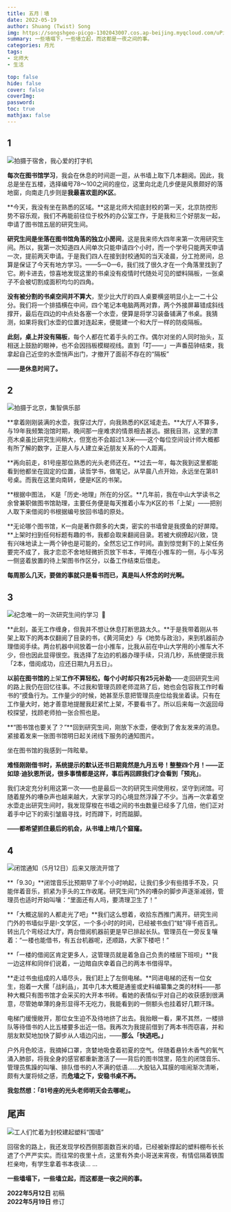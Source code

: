 ```yaml
---
title: 五月｜墙
date: 2022-05-19
author: Shuang (Twist) Song
img: https://songshgeo-picgo-1302043007.cos.ap-beijing.myqcloud.com/uPic/YBu1UK.png
summary: 一些墙塌下，一些墙立起，而这都是一夜之间的事。
categories: 月光
tags:
- 北师大
- 生活

top: false
hide: false
cover: false
coverImg:
password:
toc: true
mathjax: false
---
```


## **1**

![拍摄于宿舍，我心爱的打字机](https://songshgeo-picgo-1302043007.cos.ap-beijing.myqcloud.com/uPic/xctYUu.png)

**每次在图书馆学习**，我会在休息的时间逛一逛，从书墙上取下几本翻阅。因此，我总是坐在五楼，选择编号78～100之间的座位，这里向北走几步便是风景颇好的落地窗，向南走几步则是**我最喜欢逛的K区**。

**今天，我没有坐在熟悉的区域。**这是北师大彻底封校的第一天，北京防控形势不容乐观，我们不再能前往位于校外的办公室工作，于是我和三个好朋友一起，申请了图书馆五层的研究生间。

**研究生间是坐落在图书馆角落的独立小房间**，这是我来师大四年来第一次用研究生间。所以，我第一次知道四人间单次只能申请四个小时，而一个学号只能两天申请一次，提前两天申请。于是我们四人在接到封校通知的当天凌晨，分工抢房间，总算是保证了今天有地方学习。——5—0—6，我们找了很久才在一个角落里找到了它。刷卡进去，惊喜地发现这里的书桌没有疫情时代随处可见的塑料隔板，一张桌子不会被切割成面积均匀的四角。

**没有被分割的书桌空间并不算大**，至少比大厅的四人桌要横竖明显小上一二十公分。我们将一个排插横在中间，四个笔记本电脑两两对靠，两个外接屏幕错成斜线撑开，最后在四边的中点处各塞一个水壶，便算是将学习装备铺满了书桌。我猜测，如果将我们水壶的位置对连起来，便能建一个和大厅一样的防疫隔板。

**此刻，桌上并没有隔板**，每个人都在忙着手头的工作。偶尔对坐的人同时抬头，互相送上鼓励的眼神，也不会因挡板模糊视线。直到「叮——」一声番茄钟结束，我拿起自己近空的水壶悄声出门，才撤开了面前不存在的“隔板”

**——是休息时间了。**

## **2**

![拍摄于北京，集智俱乐部](https://songshgeo-picgo-1302043007.cos.ap-beijing.myqcloud.com/uPic/fbUAxJ.png)

**拿着刚刚装满的水壶，我穿过大厅，向我熟悉的K区域走去。**大厅人不算多，与19年我频繁泡馆时期，晚间那一座难求的情景相去甚远。据我目测，这里的漂亮木桌虽比研究生间稍大，但宽也不会超过1.3米——这个每位空间设计师大概都有所了解的数字，正是人与人建立亲近朋友关系的个人距离。

**再向前走，81号座那位熟悉的光头老师还在。**过去一年，每次我到这里都能看到他都坐在固定的位置，读哲学书，做笔记，从早晨八点开始，永远坐在第81号桌。而我在这里向南转，便是K区的书架。

**根据中图法， K是「历史-地理」所在的分区。**几年前，我在中山大学读书之余曾兼职做图书馆助理，主要任务便是每天推着小车为K区的书「上架」——把别人取下来借阅的书根据编号放回书墙的原处。

**无论哪个图书馆，K一向是著作颇多的大类，密实的书墙曾是我摸鱼的好屏障。**上架时扫到任何标题有趣的书，我都会取来翻阅目录。若被大纲撩起兴致，饶有兴味地读上一两个钟也是可能的，全然忘记工作时间。直到惊觉剩下的上架任务要完不成了，我才恋恋不舍地轻微折页放下书本，平摊在小推车的一侧，与小车另一侧竖着放置的待上架图书作区分，以备工作结束后借走。

**每周那么几天，要做的事就只是看书而已，真是叫人怀念的时光啊。**

## **3**

![纪念唯一的一次研究生间约学习  🌝  ](https://songshgeo-picgo-1302043007.cos.ap-beijing.myqcloud.com/uPic/DRjZle.png)

**此刻，虽无工作缠身，但我并不想让休息打断思路太久。**于是我带着刚从书架上取下的两本仅翻阅了目录的书，《黄河简史》与《地势与政治》，来到机器前办理借阅手续。两台机器中间放着一台小推车，比我从前在中山大学用的小推车大不少，但也因此显得很空。我选择了左边的机器办理手续，只消几秒，系统便提示我「2本，借阅成功，应还日期九月五日」。

**以前在图书馆的**上架**工作不算轻松，每个小时却只有25元补助**——走回研究生间的路上我仍在回忆往事。不过我和管理员顾老师混熟了后，她也会包容我工作时看书的“摸鱼行为。工作量少的时候，她甚至乐意把管理员座位给我坐着读。只有在工作量大时，她才善意地提醒我赶紧忙上架，不要看书了。所以后来每一次返回母校探望，找顾老师拍一张合照也是。

**“图书馆也要关了？”**回到研究生间，刚放下水壶，便收到了舍友发来的消息。紧接着发来一张图书馆明日起关闭线下服务的通知图片。

坐在图书馆的我感到一阵眩晕。

**难怪刚刚借书时，系统提示的默认还书日期竟然是九月五号！**整整四个月！——正如琼·迪狄恩所说，很多事情都是这样，事后再回顾我们才会看到**「预兆」**。

我们决定充分利用这第一次——也是最后一次的研究生间使用权，坚守到闭馆。可随着屋外的嘈杂声也越来越大，大家学习的心境显然浮躁了不少。当再一次拿着空水壶走出研究生间时，我发现穿梭在书墙之间的书虫数量已经多了几倍，他们正对着手中记下的索引皱眉寻找，时而蹲下，时而踮脚。

**——都希望抓住最后的机会，从书墙上啃几个窟窿。**

## **4**

![闭馆通知（5月12日）后来又限流开馆了](https://songshgeo-picgo-1302043007.cos.ap-beijing.myqcloud.com/uPic/qhyHC7.png)

**「9.30」**闭馆音乐比预期早了半个小时响起，让我们多少有些措手不及，只能伴着音乐，抓紧为手头的工作收尾。研究生间门外的嘈杂的脚步声逐渐减弱，管理员也适时开始叫嚷：“里面还有人吗，要清理卫生了！”

**「大概这层的人都走光了吧」**我们这么想着，收拾东西推门离开。研究生间门外的书墙似乎是I-文学区，一个多小时的时间，已经被书虫们“蛀”得千疮百孔。转出几个弯经过大厅，两台借阅机器前更是早已排起长队。管理员在一旁反复嚷着：“一楼也能借书，有五台机器呢，还顺路，大家下楼吧！”

**「一楼的借阅区肯定更多人，这管理员就是着急自己负责的楼层下班呗」**我一边这样和同伴们说着，一边暗自庆幸着自己的两本书借得早。

**走过书虫组成的人墙尽头，我们赶上了左侧电梯。**同进电梯的还有一位女生，抱着一大摞「战利品」，其中几本大概是通鉴或史料编纂集之类的材料——那种大概只有图书馆才会采买的大开本书砖。看她的表情似乎对自己的收获感到很满意，尽管她单薄的身形显得不无吃力，我能看到的一侧额头也挂着好几颗汗珠。

电梯门缓慢敞开，那位女生迫不及待地挤了出去。我抬眼一看，果不其然，一楼排队等待借书的人比五楼要多出近一倍。我再次为我提前借到了两本书而窃喜，并和朋友默契地加快了脚步从人墙边闪出，——**那么「快逃吧。」**

户外月色皎洁，我摘掉口罩，贪婪地吸食着初夏的空气。伴随着悬铃木香气的氧气涌入肺部，将我全身的感官都重新激活了——背后的图书馆里，陌生的闭馆音乐、管理员焦躁的叫嚷、排队借书的人不满的低语……大股钻入耳膜的喧闹渐次清晰，颇有大厦将倾之感，而**危墙之下，安稳书桌不再。**

**我忽然想：「81号座的光头老师明天会去哪呢」。**

## **尾声**

![工人们忙着为封校建起塑料“围墙”](https://songshgeo-picgo-1302043007.cos.ap-beijing.myqcloud.com/uPic/YBu1UK.png)

回宿舍的路上，我还发现学校西侧那面数百米的墙，已经被新撑起的塑料棚布长长遮了个严严实实。而往常的夜里十点，这里有外卖小哥送来宵夜，有情侣隔着铁围栏亲吻，有学生拿着书本夜读… …

**一些墙塌下，一些墙立起，而这都是一夜之间的事。**

**2022年5月12日** 初稿  
**2022年5月19日** 修订